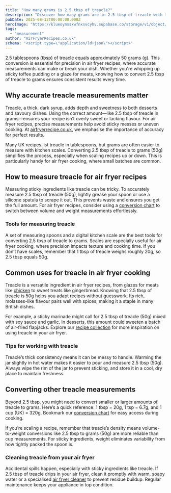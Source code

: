 ```yaml
---
title: "How many grams is 2.5 tbsp of treacle?"
description: "Discover how many grams are in 2.5 tbsp of treacle with this easy UK conversion guide. Perfect for air fryer recipes!"
pubDate: 2025-08-12T00:00:00.000Z
heroImage: "https://klueoymssxwfnxsvcyhv.supabase.co/storage/v1/object/public/md/how-many-grams-is-2-5-tbsp-of-treacle-c2e2c988.webp"
tags:
  - "measurement"
author: "AirFryerRecipes.co.uk"
schema: "<script type=\"application/ld+json\"></script>"
---
```


<p>2.5 tablespoons (tbsp) of treacle equals approximately 50 grams (g). This conversion is essential for precision in air fryer recipes, where accurate measurements can make or break your dish. Whether you're whipping up sticky toffee pudding or a glaze for meats, knowing how to convert 2.5 tbsp of treacle to grams ensures consistent results every time.</p>  

<h2>Why accurate treacle measurements matter</h2>  
<p>Treacle, a thick, dark syrup, adds depth and sweetness to both desserts and savoury dishes. Using the correct amount—like 2.5 tbsp of treacle in grams—ensures your recipe isn’t overly sweet or lacking flavour. For air fryer recipes, precise measurements help avoid sticky messes or uneven cooking. At <a href=https://www.airfryerrecipe.co.uk/>airfryerrecipe.co.uk</a>, we emphasise the importance of accuracy for perfect results.</p>  

<p>Many UK recipes list treacle in tablespoons, but grams are often easier to measure with kitchen scales. Converting 2.5 tbsp of treacle to grams (50g) simplifies the process, especially when scaling recipes up or down. This is particularly handy for air fryer cooking, where small batches are common.</p>  

<h2>How to measure treacle for air fryer recipes</h2>  
<p>Measuring sticky ingredients like treacle can be tricky. To accurately measure 2.5 tbsp of treacle (50g), lightly grease your spoon or use a silicone spatula to scrape it out. This prevents waste and ensures you get the full amount. For air fryer recipes, consider using a <a href=https://www.airfryerrecipe.co.uk/air-fryer-conversion-chart>conversion chart</a> to switch between volume and weight measurements effortlessly.</p>  

<h3>Tools for measuring treacle</h3>  
<p>A set of measuring spoons and a digital kitchen scale are the best tools for converting 2.5 tbsp of treacle to grams. Scales are especially useful for air fryer cooking, where precision impacts texture and cooking time. If you don’t have scales, remember that 1 tbsp of treacle weighs roughly 20g, so 2.5 tbsp equals 50g.</p>  

<h2>Common uses for treacle in air fryer cooking</h2>  
<p>Treacle is a versatile ingredient in air fryer recipes, from glazes for meats like <a href=https://www.airfryerrecipe.co.uk/recipe-category/chicken>chicken</a> to sweet treats like gingerbread. Knowing that 2.5 tbsp of treacle is 50g helps you adapt recipes without guesswork. Its rich, molasses-like flavour pairs well with spices, making it a staple in many British dishes.</p>  

<p>For example, a sticky marinade might call for 2.5 tbsp of treacle (50g) mixed with soy sauce and garlic. In desserts, this amount could sweeten a batch of air-fried flapjacks. Explore our <a href=https://www.airfryerrecipe.co.uk/recipes>recipe collection</a> for more inspiration on using treacle in your air fryer.</p>  

<h3>Tips for working with treacle</h3>  
<p>Treacle’s thick consistency means it can be messy to handle. Warming the jar slightly in hot water makes it easier to pour and measure 2.5 tbsp (50g). Always wipe the rim of the jar to prevent sticking, and store it in a cool, dry place to maintain freshness.</p>  

<h2>Converting other treacle measurements</h2>  
<p>Beyond 2.5 tbsp, you might need to convert smaller or larger amounts of treacle to grams. Here’s a quick reference: 1 tbsp = 20g, 1 tsp = 6.7g, and 1 cup (UK) = 320g. Bookmark our <a href=https://www.airfryerrecipe.co.uk/air-fryer-conversion-chart>conversion chart</a> for easy access during cooking.</p>  

<p>If you’re scaling a recipe, remember that treacle’s density means volume-to-weight conversions like 2.5 tbsp to grams (50g) are more reliable than cup measurements. For sticky ingredients, weight eliminates variability from how tightly packed the spoon is.</p>  

<h3>Cleaning treacle from your air fryer</h3>  
<p>Accidental spills happen, especially with sticky ingredients like treacle. If 2.5 tbsp of treacle drips in your air fryer, clean it promptly with warm, soapy water or a specialised <a href=https://www.airfryerrecipe.co.uk/air-fryer-cleaner>air fryer cleaner</a> to prevent residue buildup. Regular maintenance keeps your appliance in top condition.</p>